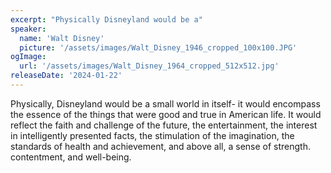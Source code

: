 ```yaml
---
excerpt: "Physically Disneyland would be a"
speaker:
  name: 'Walt Disney'
  picture: '/assets/images/Walt_Disney_1946_cropped_100x100.JPG'
ogImage:
  url: '/assets/images/Walt_Disney_1964_cropped_512x512.jpg'
releaseDate: '2024-01-22'
---
```


Physically, Disneyland would be a small world in itself- it would encompass the essence of the things that were good and true in American life. It would reflect the faith and challenge of the future, the entertainment, the interest in intelligently presented facts, the stimulation of the imagination, the standards of health and achievement, and above all, a sense of strength. contentment, and well-being.
